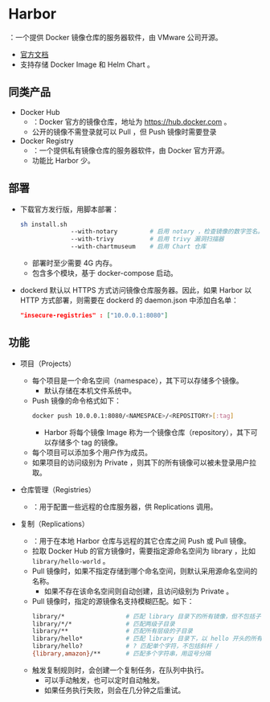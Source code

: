 # Harbor

：一个提供 Docker 镜像仓库的服务器软件，由 VMware 公司开源。
- [官方文档](https://goharbor.io/docs/2.2.0/)
- 支持存储 Docker Image 和 Helm Chart 。

## 同类产品

- Docker Hub
  - ：Docker 官方的镜像仓库，地址为 https://hub.docker.com 。
  - 公开的镜像不需登录就可以 Pull ，但 Push 镜像时需要登录
- Docker Registry
  - ：一个提供私有镜像仓库的服务器软件，由 Docker 官方开源。
  - 功能比 Harbor 少。

## 部署

- 下载官方发行版，用脚本部署：
  ```sh
  sh install.sh
                --with-notary         # 启用 notary ，检查镜像的数字签名。这需要 Harbor 采用 HTTPS
                --with-trivy          # 启用 trivy 漏洞扫描器
                --with-chartmuseum    # 启用 Chart 仓库
  ```
  - 部署时至少需要 4G 内存。
  - 包含多个模块，基于 docker-compose 启动。

- dockerd 默认以 HTTPS 方式访问镜像仓库服务器。因此，如果 Harbor 以 HTTP 方式部署，则需要在 dockerd 的 daemon.json 中添加白名单：
  ```json
  "insecure-registries" : ["10.0.0.1:8080"]
  ```

## 功能

- 项目（Projects）
  - 每个项目是一个命名空间（namespace），其下可以存储多个镜像。
    - 默认存储在本机文件系统中。
  - Push 镜像的命令格式如下：
    ```sh
    docker push 10.0.0.1:8080/<NAMESPACE>/<REPOSITORY>[:tag]
    ```
    - Harbor 将每个镜像 Image 称为一个镜像仓库（repository），其下可以存储多个 tag 的镜像。
  - 每个项目可以添加多个用户作为成员。
  - 如果项目的访问级别为 Private ，则其下的所有镜像可以被未登录用户拉取。

- 仓库管理（Registries）
  - ：用于配置一些远程的仓库服务器，供 Replications 调用。

- 复制（Replications）
  - ：用于在本地 Harbor 仓库与远程的其它仓库之间 Push 或 Pull 镜像。
  - 拉取 Docker Hub 的官方镜像时，需要指定源命名空间为 library ，比如 `library/hello-world` 。
  - Pull 镜像时，如果不指定存储到哪个命名空间，则默认采用源命名空间的名称。
    - 如果不存在该命名空间则自动创建，且访问级别为 Private 。
  - Pull 镜像时，指定的源镜像名支持模糊匹配。如下：
    ```sh
    library/*                 # 匹配 library 目录下的所有镜像，但不包括子目录
    library/*/*               # 匹配两级子目录
    library/**                # 匹配所有层级的子目录
    library/hello*            # 匹配 library 目录下，以 hello 开头的所有镜像
    library/hello?            # ? 匹配单个字符，不包括斜杆 /
    {library,amazon}/**       # 匹配多个字符串，用逗号分隔
    ```
  - 触发复制规则时，会创建一个复制任务，在队列中执行。
    - 可以手动触发，也可以定时自动触发。
    - 如果任务执行失败，则会在几分钟之后重试。

